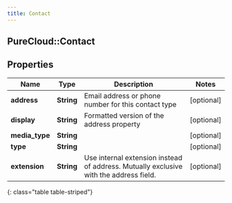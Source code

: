 ```yaml
---
title: Contact
---
```

## PureCloud::Contact

## Properties

|Name | Type | Description | Notes|
|------------ | ------------- | ------------- | -------------|
| **address** | **String** | Email address or phone number for this contact type | [optional] |
| **display** | **String** | Formatted version of the address property | [optional] |
| **media_type** | **String** |  | [optional] |
| **type** | **String** |  | [optional] |
| **extension** | **String** | Use internal extension instead of address. Mutually exclusive with the address field. | [optional] |
{: class="table table-striped"}


